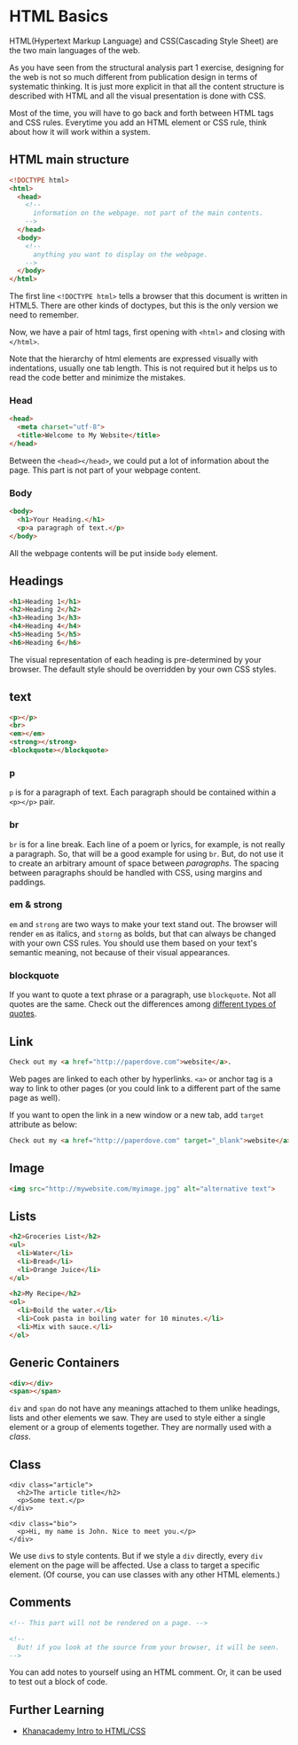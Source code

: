 # HTML Basics

HTML(Hypertext Markup Language) and CSS(Cascading Style Sheet) are the two main languages of the web.

As you have seen from the structural analysis part 1 exercise, designing for the web is not so much different from publication design in terms of systematic thinking. It is just more explicit in that all the content structure is described with HTML and all the visual presentation is done with CSS.

Most of the time, you will have to go back and forth between HTML tags and CSS rules. Everytime you add an HTML element or CSS rule, think about how it will work within a system.

## HTML main structure
```html
<!DOCTYPE html>
<html>
  <head>
    <!-- 
      information on the webpage. not part of the main contents. 
    -->
  </head>
  <body>
    <!-- 
      anything you want to display on the webpage. 
    -->
  </body>
</html>
```
The first line `<!DOCTYPE html>` tells a browser that this document is written in HTML5. There are other kinds of doctypes, but this is the only version we need to remember.

Now, we have a pair of html tags, first opening with `<html>` and closing with `</html>`.

Note that the hierarchy of html elements are expressed visually with indentations, usually one tab length. This is not required but it helps us to read the code better and minimize the mistakes.

### Head
```html
<head>
  <meta charset="utf-8">
  <title>Welcome to My Website</title>
</head>
```
Between the `<head></head>`, we could put a lot of information about the page. This part is not part of your webpage content. 

### Body
```html
<body>
  <h1>Your Heading.</h1>
  <p>a paragraph of text.</p>
</body>
```
All the webpage contents will be put inside `body` element.




## Headings
```html
<h1>Heading 1</h1>
<h2>Heading 2</h2>
<h3>Heading 3</h3>
<h4>Heading 4</h4>
<h5>Heading 5</h5>
<h6>Heading 6</h6>
```
The visual representation of each heading is pre-determined by your browser. The default style should be overridden by your own CSS styles. 




## text
```html
<p></p>
<br>
<em></em>
<strong></strong>
<blockquote></blockquote>
```

### p
`p` is for a paragraph of text. Each paragraph should be contained within a `<p></p>` pair.

### br
`br` is for a line break. Each line of a poem or lyrics, for example, is not really a paragraph. So, that will be a good example for using `br`. But, do not use it to create an arbitrary amount of space between *paragraphs*. The spacing between paragraphs should be handled with CSS, using margins and paddings.

### em & strong
`em` and `strong` are two ways to make your text stand out. The browser will render `em` as italics, and `storng` as bolds, but that can always be changed with your own CSS rules. You should use them based on your text's semantic meaning, not because of their visual appearances.

### blockquote
If you want to quote a text phrase or a paragraph, use `blockquote`. Not all quotes are the same. Check out the differences among [different types of quotes](https://www.smashingmagazine.com/2008/06/block-quotes-and-pull-quotes-examples-and-good-practices/).




## Link
```html
Check out my <a href="http://paperdove.com">website</a>.
```
Web pages are linked to each other by hyperlinks. `<a>` or anchor tag is a way to link to other pages (or you could link to a different part of the same page as well). 

If you want to open the link in a new window or a new tab, add `target` attribute as below:
```html
Check out my <a href="http://paperdove.com" target="_blank">website</a>.
```




## Image
```html
<img src="http://mywebsite.com/myimage.jpg" alt="alternative text">
```




## Lists
```html
<h2>Groceries List</h2>
<ul>
  <li>Water</li>
  <li>Bread</li>
  <li>Orange Juice</li>
</ul>

<h2>My Recipe</h2>
<ol>
  <li>Boild the water.</li>
  <li>Cook pasta in boiling water for 10 minutes.</li> 
  <li>Mix with sauce.</li>
</ol>
```




## Generic Containers

```html
<div></div>
<span></span>
```

`div` and `span` do not have any meanings attached to them unlike headings, lists and other elements we saw. They are used to style either a single element or a group of elements together. They are normally used with a *class*.




## Class
```
<div class="article">
  <h2>The article title</h2>
  <p>Some text.</p>
</div>

<div class="bio">
  <p>Hi, my name is John. Nice to meet you.</p>
</div>
```
We use `div`s to style contents. But if we style a `div` directly, every `div` element on the page will be affected. Use a class to target a specific element. (Of course, you can use classes with any other HTML elements.)



## Comments
```html
<!-- This part will not be rendered on a page. -->

<!--
  But! if you look at the source from your browser, it will be seen.
-->
```
You can add notes to yourself using an HTML comment. Or, it can be used to test out a block of code.




## Further Learning
- [Khanacademy Intro to HTML/CSS](https://www.khanacademy.org/computing/computer-programming/html-css)
